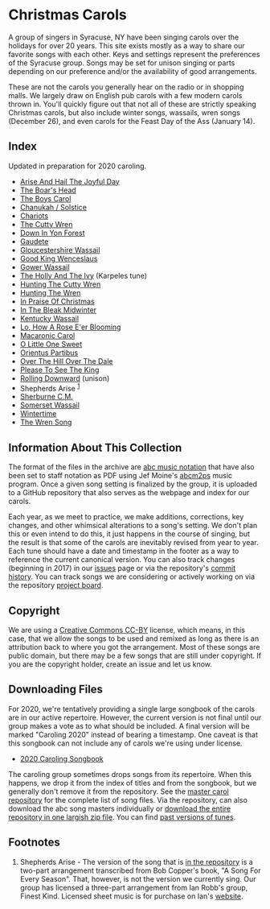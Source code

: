 # Christmas Carols

A group of singers in Syracuse, NY have been singing carols over the holidays for over 20 years. This site exists mostly as a way to share our favorite songs with each other. Keys and settings represent the preferences of the Syracuse group. Songs may be set for unison singing or parts depending on our preference and/or the availability of good arrangements. 

These are not the carols you generally hear on the radio or in shopping malls. We largely draw on English pub carols with a few modern carols thrown in. You'll quickly figure out that not all of these are strictly speaking Christmas carols, but also include winter songs, wassails, wren songs (December 26), and even carols for the Feast Day of the Ass (January 14). 

## Index

Updated in preparation for 2020 caroling.

- [Arise And Hail The Joyful Day](pdf/arise-hail-joyful-day.pdf)
- [The Boar's Head](pdf/boars-head.pdf)
- [The Boys Carol](pdf/boys-carol.pdf)
- [Chanukah / Solstice](pdf/chanukah-solstice.pdf)
- [Chariots](pdf/chariots-in-d.pdf)
- [The Cutty Wren](pdf/cutty-wren.pdf)
- [Down In Yon Forest](pdf/down-in-yon-forest.pdf)
- [Gaudete](pdf/gaudete.pdf)
- [Gloucestershire Wassail](pdf/gloucestershire-wassail.pdf)
- [Good King Wenceslaus](pdf/good-king-wenceslaus.pdf)
- [Gower Wassail](pdf/gower-wassail.pdf)
- [The Holly And The Ivy](pdf/holly-and-ivy-karpeles.pdf) (Karpeles tune)
- [Hunting The Cutty Wren](pdf/hunting-the-cutty-wren.pdf)
- [Hunting The Wren](pdf/hunting-the-wren.pdf)
- [In Praise Of Christmas](pdf/in-praise-of-christmas.pdf)
- [In The Bleak Midwinter](pdf/in-the-bleak-midwinter.pdf)
- [Kentucky Wassail](pdf/kentucky-wassail.pdf)
- [Lo, How A Rose E'er Blooming](pdf/lo-how-a-rose.pdf)
- [Macaronic Carol](pdf/macaronic-carol.pdf)
- [O Little One Sweet](pdf/o-little-one-sweet.pdf)
- [Orientus Partibus](pdf/orientus-partibus.pdf)
- [Over The Hill Over The Dale](pdf/over-the-hill-over-the-dale-2014.pdf)
- [Please To See The King](pdf/please-to-see-the-king.pdf)
- [Rolling Downward](pdf/rolling-downward.pdf) (unison)
- Shepherds Arise <sup>[1](#note-shepherds-arise)</sup>
- [Sherburne C.M.](pdf/sherburne.pdf)
- [Somerset Wassail](pdf/somerset-wassail.pdf)
- [Wintertime](pdf/wintertime.pdf)
- [The Wren Song](pdf/wren-song.pdf)

## Information About This Collection

The format of the files in the archive are [abc music notation](http://abcnotation.com/) that have also been set to staff notation as PDF using Jef Moine's [abcm2ps](https://formulae.brew.sh/formula/abcm2ps) music program. Once a given song setting is finalized by the group, it is uploaded to a GitHub repository that also serves as the webpage and index for our carols.

Each year, as we meet to practice, we make additions, corrections, key changes, and other whimsical alterations to a song's setting. We don't plan this or even intend to do this, it just happens in the course of singing, but the result is that some of the carols are inevitably revised from year to year. Each tune should have a date and timestamp in the footer as a way to reference the current canonical version. You can also track changes (beginning in 2017) in our [issues](https://github.com/syracuse-singers/xmas/issues) page or via the repository's [commit history](https://github.com/syracuse-singers/xmas/commits/master). You can track songs we are considering or actively working on via the repository [project board](https://github.com/syracuse-singers/xmas/projects/1).

## Copyright

We are using a [Creative Commons CC-BY](https://creativecommons.org/licenses/by/2.0/) license, which means, in this case, that we allow the songs to be used and remixed as long as there is an attribution back to where you got the arrangement. Most of these songs are public domain, but there may be a few songs that are still under copyright. If you are the copyright holder, create an issue and let us know.

## Downloading Files

For 2020, we're tentatively providing a single large songbook of the carols are in our active repertoire. However, the current version is not final until our group makes a vote as to what should be included. A final version will be marked "Caroling 2020" instead of bearing a timestamp. One caveat is that this songbook can not include any of carols we're using under license.

- [2020 Caroling Songbook](tunebooks/xmas-2020.pdf)

The caroling group sometimes drops songs from its repertoire. When this happens, we drop it from the index of titles and from the songbook, but we generally don't remove it from the repository. See the [master carol repository](https://github.com/syracuse-singers/xmas) for the complete list of song files. Via the repository, can also download the abc song masters individually or [download the entire repository in one largish zip file](https://github.com/syracuse-singers/xmas/archive/master.zip). You can find [past versions of tunes](https://github.com/syracuse-singers/xmas/releases).

## Footnotes

1. <span id="note_shepherds_arise">Shepherds Arise</span> - The version of the song that is [in the repository](https://syracuse-singers.github.io/xmas/pdf/shepherds-arise__2-part.pdf) is a two-part arrangement transcribed from Bob Copper's book, "A Song For Every Season". That, however, is not the version we currently sing. Our group has licensed a three-part arrangement from Ian Robb's group, Finest Kind. Licensed sheet music is for purchase on Ian's [website](http://ianrobb.com/sheetmusic/default.htm). 

<script type="text/javascript">
  var pdfs = document.querySelectorAll("a[href$='.pdf']"); 
  for (var i = 0; i < pdfs.length; i++) { 
      pdfs[i].setAttribute("target", "_blank"); 
  }
</script>
